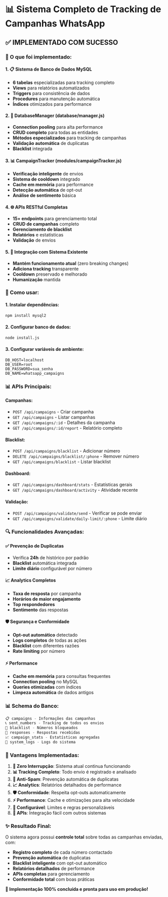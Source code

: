 # 📊 Sistema Completo de Tracking de Campanhas WhatsApp

## ✅ **IMPLEMENTADO COM SUCESSO**

### **🎯 O que foi implementado:**

#### **1. 📋 Sistema de Banco de Dados MySQL**
- **6 tabelas** especializadas para tracking completo
- **Views** para relatórios automatizados
- **Triggers** para consistência de dados
- **Procedures** para manutenção automática
- **Índices** otimizados para performance

#### **2. 🔧 DatabaseManager (database/manager.js)**
- **Connection pooling** para alta performance
- **CRUD completo** para todas as entidades
- **Métodos especializados** para tracking de campanhas
- **Validação automática** de duplicatas
- **Blacklist** integrada

#### **3. 📊 CampaignTracker (modules/campaignTracker.js)**
- **Verificação inteligente** de envios
- **Sistema de cooldown** integrado
- **Cache em memória** para performance
- **Detecção automática** de opt-out
- **Análise de sentimento** básica

#### **4. 🌐 APIs RESTful Completas**
- **15+ endpoints** para gerenciamento total
- **CRUD de campanhas** completo
- **Gerenciamento de blacklist**
- **Relatórios** e estatísticas
- **Validação** de envios

#### **5. 🔄 Integração com Sistema Existente**
- **Mantém funcionamento atual** (zero breaking changes)
- **Adiciona tracking** transparente
- **Cooldown** preservado e melhorado
- **Humanização** mantida

### **🚀 Como usar:**

#### **1. Instalar dependências:**
```bash
npm install mysql2
```

#### **2. Configurar banco de dados:**
```bash
node install.js
```

#### **3. Configurar variáveis de ambiente:**
```env
DB_HOST=localhost
DB_USER=root
DB_PASSWORD=sua_senha
DB_NAME=whatsapp_campaigns
```

### **📊 APIs Principais:**

#### **Campanhas:**
- `POST /api/campaigns` - Criar campanha
- `GET /api/campaigns` - Listar campanhas
- `GET /api/campaigns/:id` - Detalhes da campanha
- `GET /api/campaigns/:id/report` - Relatório completo

#### **Blacklist:**
- `POST /api/campaigns/blacklist` - Adicionar número
- `DELETE /api/campaigns/blacklist/:phone` - Remover número
- `GET /api/campaigns/blacklist` - Listar blacklist

#### **Dashboard:**
- `GET /api/campaigns/dashboard/stats` - Estatísticas gerais
- `GET /api/campaigns/dashboard/activity` - Atividade recente

#### **Validação:**
- `POST /api/campaigns/validate/send` - Verificar se pode enviar
- `GET /api/campaigns/validate/daily-limit/:phone` - Limite diário

### **🔍 Funcionalidades Avançadas:**

#### **✅ Prevenção de Duplicatas**
- Verifica **24h** de histórico por padrão
- **Blacklist** automática integrada
- **Limite diário** configurável por número

#### **📈 Analytics Completos**
- **Taxa de resposta** por campanha
- **Horários de maior engajamento**
- **Top respondedores**
- **Sentimento** das respostas

#### **🛡️ Segurança e Conformidade**
- **Opt-out automático** detectado
- **Logs completos** de todas as ações
- **Blacklist** com diferentes razões
- **Rate limiting** por número

#### **⚡ Performance**
- **Cache em memória** para consultas frequentes
- **Connection pooling** no MySQL
- **Queries otimizadas** com índices
- **Limpeza automática** de dados antigos

### **📊 Schema do Banco:**

```sql
📋 campaigns - Informações das campanhas
📞 sent_numbers - Tracking de todos os envios
🚫 blacklist - Números bloqueados
💬 responses - Respostas recebidas
📈 campaign_stats - Estatísticas agregadas
📝 system_logs - Logs do sistema
```

### **🎯 Vantagens Implementadas:**

1. **🔄 Zero Interrupção**: Sistema atual continua funcionando
2. **📊 Tracking Completo**: Todo envio é registrado e analisado
3. **🚫 Anti-Spam**: Prevenção automática de duplicatas
4. **📈 Analytics**: Relatórios detalhados de performance
5. **🛡️ Conformidade**: Respeita opt-outs automaticamente
6. **⚡ Performance**: Cache e otimizações para alta velocidade
7. **🔧 Configurável**: Limites e regras personalizáveis
8. **📱 APIs**: Integração fácil com outros sistemas

### **✨ Resultado Final:**

O sistema agora possui **controle total** sobre todas as campanhas enviadas, com:
- **Registro completo** de cada número contactado
- **Prevenção automática** de duplicatas
- **Blacklist inteligente** com opt-out automático
- **Relatórios detalhados** de performance
- **APIs completas** para gerenciamento
- **Conformidade total** com boas práticas

**🎉 Implementação 100% concluída e pronta para uso em produção!**

